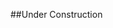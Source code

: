 ##Under Construction
<!---
|  [ABOUT](about.md) | [PROJECTS](projects.md)  |  ["TECHNICAL" BLOG](blog.md) | [CONTACT](contact.md)  |


## Lorem Ipsum

Lorem ipsum dolor sit amet, consectetur adipiscing elit. Suspendisse arcu est, tincidunt sed pellentesque quis, fermentum sed odio. Fusce at rhoncus nunc. Class aptent taciti sociosqu ad litora torquent per conubia nostra, per inceptos himenaeos. Nullam lobortis condimentum mauris a maximus. Etiam venenatis posuere elit ut tempor. Praesent ac velit nisl. Vestibulum convallis magna a eros semper, eu interdum nisl sagittis. In eu iaculis velit. Aenean viverra dolor sit amet aliquam molestie. Praesent interdum odio vitae maximus finibus. Nulla nec gravida sapien. Donec et orci odio. Mauris sit amet magna sodales erat condimentum dapibus. Proin nec tincidunt ligula. 

### Lorem Ipsum

Lorem ipsum dolor sit amet, consectetur adipiscing elit. Suspendisse arcu est, tincidunt sed pellentesque quis, fermentum sed odio. Fusce at rhoncus nunc. Class aptent taciti sociosqu ad litora torquent per conubia nostra, per inceptos himenaeos. Nullam lobortis condimentum mauris a maximus. Etiam venenatis posuere elit ut tempor. Praesent ac velit nisl. Vestibulum convallis magna a eros semper, eu interdum nisl sagittis. In eu iaculis velit. Aenean viverra dolor sit amet aliquam molestie. Praesent interdum odio vitae maximus finibus. Nulla nec gravida sapien. Donec et orci odio. Mauris sit amet magna sodales erat condimentum dapibus. Proin nec tincidunt ligula. 

### Lorem Ipsum

Lorem ipsum dolor sit amet, consectetur adipiscing elit. Suspendisse arcu est, tincidunt sed pellentesque quis, fermentum sed odio. Fusce at rhoncus nunc. Class aptent taciti sociosqu ad litora torquent per conubia nostra, per inceptos himenaeos. Nullam lobortis condimentum mauris a maximus. Etiam venenatis posuere elit ut tempor. Praesent ac velit nisl. Vestibulum convallis magna a eros semper, eu interdum nisl sagittis. In eu iaculis velit. Aenean viverra dolor sit amet aliquam molestie. Praesent interdum odio vitae maximus finibus. Nulla nec gravida sapien. Donec et orci odio. Mauris sit amet magna sodales erat condimentum dapibus. Proin nec tincidunt ligula. 
-->
